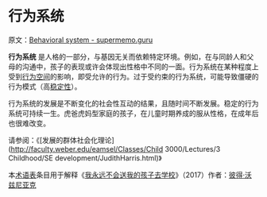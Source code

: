 # 行为系统

原文：[Behavioral system - supermemo.guru](https://supermemo.guru/wiki/Behavioral_system)

 **行为系统** 是人格的一部分，与基因无关而依赖特定环境。例如，在与同龄人和父母的沟通中，孩子的表现或许会体现出性格中不同的一面。行为系统在某种程度上受到[行为空间](https://supermemo.guru/wiki/Behavioral_space)的影响，即受允许的行为。过于受约束的行为系统，可能导致僵硬的行为模式（高[稳定性](https://supermemo.guru/wiki/Stability)）。

行为系统的发展是不断变化的社会性互动的结果，且随时间不断发展。稳定的行为系统可持续一生。虎爸虎妈型家庭的孩子，在儿童时期养成的服从性格，在成年后也很难改变。

请参阅：《[发展的群体社会化理论](http://faculty.weber.edu/eamsel/Classes/Child 3000/Lectures/3 Childhood/SE development/JudithHarris.html)》

本[术语表](https://supermemo.guru/wiki/Glossary)条目用于解释《[我永远不会送我的孩子去学校](https://supermemo.guru/wiki/Problem_of_Schooling)》（2017）作者：[彼得·沃兹尼亚克](https://supermemo.guru/wiki/Piotr_Wozniak)